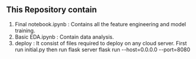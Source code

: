 ## This Repository contain 
1. Final notebook.ipynb : Contains all the feature engineering and model training.
2. Basic EDA.ipynb : Contain data analysis.
3. deploy : It consist of files required to deploy on any cloud server. First run initial.py then run flask server  flask run --host=0.0.0.0 --port=8080